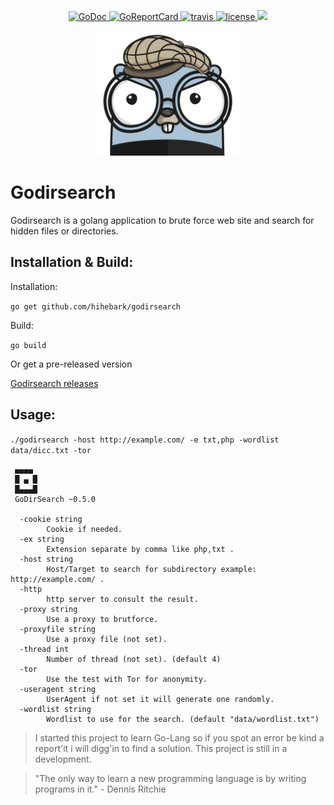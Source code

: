 <p align="center">
    <a href="https://godoc.org/github.com/hihebark/godirsearch">
        <img src="https://godoc.org/github.com/hihebark/godirsearch?status.svg" alt="GoDoc">
    </a>
    <a href="https://goreportcard.com/report/github.com/hihebark/godirsearch">
        <img src="https://goreportcard.com/badge/github.com/hihebark/godirsearch" alt="GoReportCard">
    </a>
    <a href="https://travis-ci.org/hihebark/godirsearch">
        <img src="https://travis-ci.org/hihebark/godirsearch.svg?branch=master" alt="travis">
    </a>
    <a href="https://github.com/hihebark/godirsearch/blob/master/LICENSE">
        <img src="https://img.shields.io/aur/license/yaourt.svg" alt="license">
    </a>
    <a href="https://codecov.io/gh/hihebark/godirsearch">
        <img src="https://codecov.io/gh/hihebark/godirsearch/branch/master/graph/badge.svg" />
    </a>
</p>

<p align="center">
	<img src="data/web/assets/img/logo.png" width="250">
</p>

Godirsearch
===========

Godirsearch is a golang application to brute force web site and search for hidden files or directories.

Installation & Build:
---------------------

Installation:

`go get github.com/hihebark/godirsearch`

Build:

`go build`

Or get a pre-released version

[Godirsearch releases](https://github.com/hihebark/godirsearch/releases)

Usage:
------

`./godirsearch -host http://example.com/ -e txt,php -wordlist data/dicc.txt -tor`

```
 ▄▄▄▄
 █ ▄ █
 █▄▄▄█
 GoDirSearch ~0.5.0

  -cookie string
    	Cookie if needed.
  -ex string
    	Extension separate by comma like php,txt .
  -host string
    	Host/Target to search for subdirectory example: http://example.com/ .
  -http
    	http server to consult the result.
  -proxy string
    	Use a proxy to brutforce.
  -proxyfile string
    	Use a proxy file (not set).
  -thread int
    	Number of thread (not set). (default 4)
  -tor
    	Use the test with Tor for anonymity.
  -useragent string
    	UserAgent if not set it will generate one randomly.
  -wordlist string
    	Wordlist to use for the search. (default "data/wordlist.txt")

```
> I started this project to learn Go-Lang so if you spot an error be kind a report'it i will digg'in to find a solution. This project is still in a development.

> "The only way to learn a new programming language is by writing programs in it." - Dennis Ritchie

